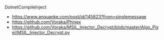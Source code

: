DotnetCompileInject

- https://www.anquanke.com/post/id/145823?from=singlemessage
- https://github.com/Voraka/Phinex
- https://github.com/Voraka/MSIL_Injector_Decrypt/blob/master/Algo_Pixel/MSIL_Injector_Decrypt.py
